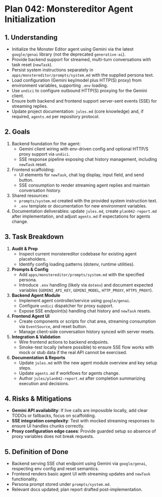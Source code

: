 # Plan 042: Monstereditor Agent Initialization

## 1. Understanding
- Initialize the Monster Editor agent using Gemini via the latest `google/genai` library (not the deprecated `generative-ai`).
- Provide backend support for streamed, multi-turn conversations with task reset (`newTask`).
- Persist system instructions separately in `apps/monstereditor/prompts/system.md` with the supplied persona text.
- Load configuration (Gemini key/model plus HTTP(S) proxy) from environment variables, supporting `.env` loading.
- Use `undici` to configure outbound HTTP(S) proxying for the Gemini client.
- Ensure both backend and frontend support server-sent events (SSE) for streaming replies.
- Update project documentation: `jules.md` (core knowledge) and, if required, `agents.md` per repository protocol.

## 2. Goals
1. Backend foundation for the agent:
   - Gemini client wiring with env-driven config and optional HTTP/S proxy support via `undici`.
   - SSE response pipeline exposing chat history management, including `newTask` reset.
2. Frontend scaffolding:
   - UI elements for `newTask`, chat log display, input field, and send button.
   - SSE consumption to render streaming agent replies and maintain conversation history.
3. Shared resources:
   - `prompts/system.md` created with the provided system instruction text.
   - `.env` template or documentation for new environment variables.
4. Documentation deliverables: update `jules.md`, create `plan042-report.md` after implementation, and adjust `agents.md` if expectations for agents change.

## 3. Task Breakdown
1. **Audit & Prep**
   - Inspect current monstereditor codebase for existing agent placeholders.
   - Identify config loading patterns (dotenv, runtime utilities).
2. **Prompts & Config**
   - Add `apps/monstereditor/prompts/system.md` with the specified persona.
   - Introduce `.env` handling (likely via `dotenv`) and document expected variables (`GEMINI_API_KEY`, `GEMINI_MODEL`, `HTTP_PROXY`, `HTTPS_PROXY`).
3. **Backend Agent Module**
   - Implement agent controller/service using `google/genai`.
   - Configure `undici` dispatcher for proxy support.
   - Expose SSE endpoint(s) handling chat history and `newTask` resets.
4. **Frontend Agent UI**
   - Create components or scripts for chat area, streaming consumption via `EventSource`, and reset button.
   - Manage client-side conversation history synced with server resets.
5. **Integration & Validation**
   - Wire frontend actions to backend endpoints.
   - Smoke-test locally (where possible) to ensure SSE flow works with mock or stub data if the real API cannot be exercised.
6. **Documentation & Reports**
   - Update `jules.md` with the new agent module overview and key setup steps.
   - Update `agents.md` if workflows for agents change.
   - Author `jules/plan042-report.md` after completion summarizing execution and decisions.

## 4. Risks & Mitigations
- **Gemini API availability**: If live calls are impossible locally, add clear TODOs or fallbacks, focus on scaffolding.
- **SSE integration complexity**: Test with mocked streaming responses to ensure UI handles chunks correctly.
- **Proxy configuration edge cases**: Provide guarded setup so absence of proxy variables does not break requests.

## 5. Definition of Done
- Backend serving SSE chat endpoint using Gemini via `google/genai`, respecting env config and reset semantics.
- Frontend renders basic agent UI with streaming updates and `newTask` functionality.
- Persona prompt stored under `prompts/system.md`.
- Relevant docs updated; plan report drafted post-implementation.
